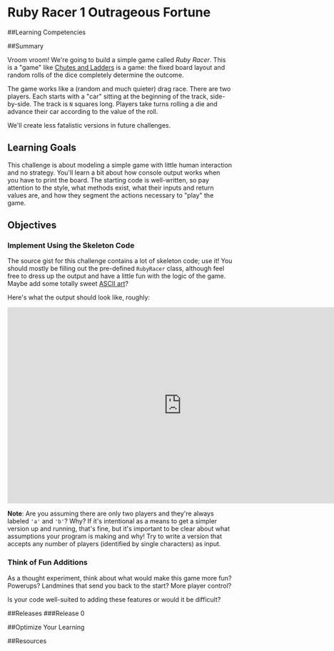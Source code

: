 # Ruby Racer 1 Outrageous Fortune 
 
##Learning Competencies 

##Summary 

 Vroom vroom!  We're going to build a simple game called *Ruby Racer*.  This is a "game" like [Chutes and Ladders](http://en.wikipedia.org/wiki/Snakes_and_Ladders) is a game: the fixed board layout and random rolls of the dice completely determine the outcome.

The game works like a (random and much quieter) drag race.  There are two players. Each starts with a "car" sitting at the beginning of the track, side-by-side.  The track is `N` squares long.  Players take turns rolling a die and advance their car according to the value of the roll.

We'll create less fatalistic versions in future challenges.

## Learning Goals

This challenge is about modeling a simple game with little human interaction and no strategy.  You'll learn a bit about how console output works when you have to print the board.  The starting code is well-written, so pay attention to the style, what methods exist, what their inputs and return values are, and how they segment the actions necessary to "play" the game.

## Objectives

### Implement Using the Skeleton Code

The source gist for this challenge contains a lot of skeleton code; use it!  You should mostly be filling out the pre-defined `RubyRacer` class, although feel free to dress up the output and have a little fun with the logic of the game.  Maybe add some totally sweet [ASCII art](https://github.com/miketierney/artii)?

Here's what the output should look like, roughly:

<iframe width="780" height="440" src="https://www.youtube.com/embed/a4u4hV7Cguw?hd=1&amp;showinfo=0" frameborder="0" allowfullscreen style="margin: 0 auto;display: block;"></iframe>

**Note**: Are you assuming there are only two players and they're always labeled `'a'` and `'b'`?  Why?  If it's intentional as a means to get a simpler version up and running, that's fine, but it's important to be clear about what assumptions your program is making and why!  Try to write a version that accepts any number of players (identified by single characters) as input.

### Think of Fun Additions

As a thought experiment, think about what would make this game more fun?  Powerups?  Landmines that send you back to the start?  More player control?

Is your code well-suited to adding these features or would it be difficult?
 

##Releases
###Release 0 

##Optimize Your Learning 

##Resources